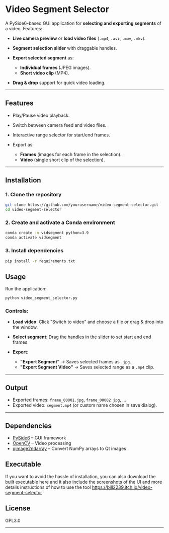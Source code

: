 
# Video Segment Selector

A PySide6-based GUI application for **selecting and exporting segments** of a video.
Features:

* **Live camera preview** or **load video files** (`.mp4`, `.avi`, `.mov`, `.mkv`).
* **Segment selection slider** with draggable handles.
* **Export selected segment** as:

  * **Individual frames** (JPEG images).
  * **Short video clip** (MP4).
* **Drag & drop** support for quick video loading.

---

## Features

* Play/Pause video playback.
* Switch between camera feed and video files.
* Interactive range selector for start/end frames.
* Export as:

  * **Frames** (images for each frame in the selection).
  * **Video** (single short clip of the selection).

---

## Installation

### 1. Clone the repository

```bash
git clone https://github.com/yourusername/video-segment-selector.git
cd video-segment-selector
```

### 2. Create and activate a Conda environment

```bash
conda create -n vidsegment python=3.9
conda activate vidsegment
```

### 3. Install dependencies

```bash
pip install -r requirements.txt
```

## Usage

Run the application:

```bash
python video_segment_selector.py
```

### Controls:

* **Load video**: Click "Switch to video" and choose a file or drag & drop into the window.
* **Select segment**: Drag the handles in the slider to set start and end frames.
* **Export**:

  * **"Export Segment"** → Saves selected frames as `.jpg`.
  * **"Export Segment Video"** → Saves selected range as a `.mp4` clip.

---

## Output

* Exported frames: `frame_00001.jpg`, `frame_00002.jpg`, …
* Exported video: `segment.mp4` (or custom name chosen in save dialog).

---

## Dependencies

* [PySide6](https://pypi.org/project/PySide6/) – GUI framework
* [OpenCV](https://pypi.org/project/opencv-python/) – Video processing
* [qimage2ndarray](https://pypi.org/project/qimage2ndarray/) – Convert NumPy arrays to Qt images

## Executable 
If you want to avoid the hassle of installation, you can also download the built executable here and it also include the screenshots of the UI and more details instructions of how to use the tool https://bill2239.itch.io/video-segment-selector

## License

GPL3.0

---

